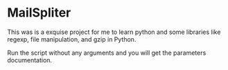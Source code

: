 # MailSpliter

This was is a exquise project for me to learn python and some libraries like regexp, file manipulation,
and gzip in Python.

Run the script without any arguments and you will get the parameters documentation.




